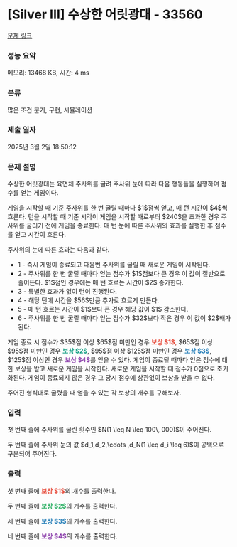 # [Silver III] 수상한 어릿광대 - 33560 

[문제 링크](https://www.acmicpc.net/problem/33560) 

### 성능 요약

메모리: 13468 KB, 시간: 4 ms

### 분류

많은 조건 분기, 구현, 시뮬레이션

### 제출 일자

2025년 3월 2일 18:50:12

### 문제 설명

<p>수상한 어릿광대는 육면체 주사위를 굴려 주사위 눈에 따라 다음 행동들을 실행하며 점수를 얻는 게임이다.</p>

<p>게임을 시작할 때 기준 주사위를 한 번 굴릴 때마다 $1$점씩 얻고, 매 턴 시간이 $4$씩 흐른다. 턴을 시작할 때 기준 시각이 게임을 시작할 때로부터 $240$을 초과한 경우 주사위를 굴리기 전에 게임을 종료한다. 매 턴 눈에 따른 주사위의 효과를 실행한 후 점수를 얻고 시간이 흐른다.</p>

<p>주사위의 눈에 따른 효과는 다음과 같다.</p>

<ul>
	<li>1 - 즉시 게임이 종료되고 다음번 주사위를 굴릴 때 새로운 게임이 시작된다.</li>
	<li>2 - 주사위를 한 번 굴릴 때마다 얻는 점수가 $1$점보다 큰 경우 이 값이 절반으로 줄어든다. $1$점인 경우에는 매 턴 흐르는 시간이 $2$ 증가한다.</li>
	<li>3 - 특별한 효과가 없이 턴이 진행된다.</li>
	<li>4 - 해당 턴에 시간을 $56$만큼 추가로 흐르게 만든다.</li>
	<li>5 - 매 턴 흐르는 시간이 $1$보다 큰 경우 해당 값이 $1$ 감소한다.</li>
	<li>6 - 주사위를 한 번 굴릴 때마다 얻는 점수가 $32$보다 작은 경우 이 값이 $2$배가 된다.</li>
</ul>

<p>게임 종료 시 점수가 $35$점 이상 $65$점 미만인 경우 <span style="color:#e74c3c;"><strong>보상 $1$</strong></span><span style="color:#c0392b;">,</span> $65$점 이상 $95$점 미만인 경우 <strong><span style="color:#16a085;">보상 $2$</span></strong>, $95$점 이상 $125$점 미만인 경우 <strong><span style="color:#2980b9;">보상 $3$</span></strong>, $125$점 이상인 경우 <strong><span style="color:#8e44ad;">보상 $4$</span></strong>를 얻을 수 있다. 게임이 종료될 때마다 얻은 점수에 대한 보상을 받고 새로운 게임을 시작한다. 새로운 게임을 시작할 때 점수가 0점으로 초기화된다. 게임이 종료되지 않은 경우 그 당시 점수에 상관없이 보상을 받을 수 없다.</p>

<p>주어진 형식대로 굴렸을 때 얻을 수 있는 각 보상의 개수를 구해보자.</p>

### 입력 

 <p>첫 번째 줄에 주사위를 굴린 횟수인 $N(1 \leq N \leq 100\, 000)$이 주어진다.</p>

<p>두 번째 줄에 주사위 눈의 값 $d_1,d_2,\cdots ,d_N(1 \leq d_i \leq 6)$이 공백으로 구분되어 주어진다.</p>

### 출력 

 <p>첫 번째 줄에 <strong><span style="color:#e74c3c;">보상 $1$</span></strong>의 개수를 출력한다.</p>

<p>두 번째 줄에 <span style="color:#27ae60;"><strong>보상 $2$</strong></span>의 개수를 출력한다.</p>

<p>세 번째 줄에 <strong><span style="color:#2980b9;">보상 $3$</span></strong>의 개수를 출력한다.</p>

<p>네 번째 줄에 <strong><span style="color:#8e44ad;">보상 $4$</span></strong>의 개수를 출력한다.</p>

